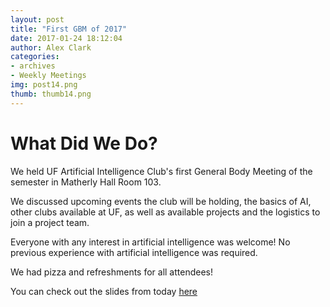 ```yaml
---
layout: post
title: "First GBM of 2017"
date: 2017-01-24 18:12:04
author: Alex Clark
categories:
- archives
- Weekly Meetings
img: post14.png
thumb: thumb14.png
---
```


# What Did We Do?

We held UF Artificial Intelligence Club's first General Body Meeting of the semester in Matherly Hall Room 103.

We discussed upcoming events the club will be holding, the basics of AI, other clubs available at UF, as well as available projects and the logistics to join a project team.

Everyone with any interest in artificial intelligence was welcome! No previous experience with artificial intelligence was required.

We had pizza and refreshments for all attendees!

You can check out the slides from today [here](https://docs.google.com/presentation/d/1aGWaRnHC1z_5vjevO2gtEZ3n5_z9Lt3sQVVC9SjQ9vk/edit?usp=sharing)
